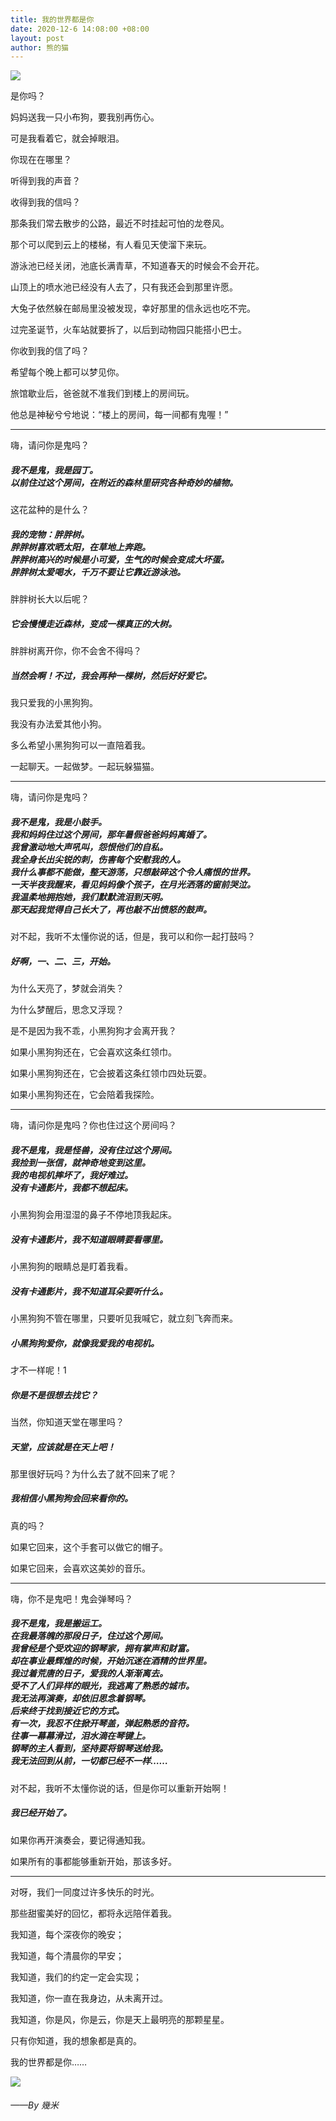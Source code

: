 ```yaml
---
title: 我的世界都是你
date: 2020-12-6 14:08:00 +08:00
layout: post
author: 熊的猫
---
```


![](https://cdn.sh.cn/album/20201206-1.jpg)

是你吗？

妈妈送我一只小布狗，要我别再伤心。

可是我看着它，就会掉眼泪。

你现在在哪里？

听得到我的声音？

收得到我的信吗？

那条我们常去散步的公路，最近不时挂起可怕的龙卷风。

那个可以爬到云上的楼梯，有人看见天使溜下来玩。

游泳池已经关闭，池底长满青草，不知道春天的时候会不会开花。

山顶上的喷水池已经没有人去了，只有我还会到那里许愿。

大兔子依然躲在邮局里没被发现，幸好那里的信永远也吃不完。

过完圣诞节，火车站就要拆了，以后到动物园只能搭小巴士。

你收到我的信了吗？

希望每个晚上都可以梦见你。

旅馆歇业后，爸爸就不准我们到楼上的房间玩。

他总是神秘兮兮地说：“楼上的房间，每一间都有鬼喔！”

------------

嗨，请问你是鬼吗？

##### 我不是鬼，我是园丁。<br />以前住过这个房间，在附近的森林里研究各种奇妙的植物。

这花盆种的是什么？

##### 我的宠物：胖胖树。<br />胖胖树喜欢晒太阳，在草地上奔跑。<br />胖胖树高兴的时候是小可爱，生气的时候会变成大坏蛋。<br />胖胖树太爱喝水，千万不要让它靠近游泳池。

胖胖树长大以后呢？

##### 它会慢慢走近森林，变成一棵真正的大树。

胖胖树离开你，你不会舍不得吗？

##### 当然会啊！不过，我会再种一棵树，然后好好爱它。

我只爱我的小黑狗狗。

我没有办法爱其他小狗。

多么希望小黑狗狗可以一直陪着我。

一起聊天。一起做梦。一起玩躲猫猫。

------------

嗨，请问你是鬼吗？

##### 我不是鬼，我是小鼓手。<br />我和妈妈住过这个房间，那年暑假爸爸妈妈离婚了。<br />我曾激动地大声吼叫，怨恨他们的自私。<br />我全身长出尖锐的刺，伤害每个安慰我的人。<br />我什么事都不能做，整天游荡，只想敲碎这个令人痛恨的世界。<br />一天半夜我醒来，看见妈妈像个孩子，在月光洒落的窗前哭泣。<br />我温柔地拥抱她，我们默默流泪到天明。<br />那天起我觉得自己长大了，再也敲不出愤怒的鼓声。

对不起，我听不太懂你说的话，但是，我可以和你一起打鼓吗？

##### 好啊，一、二、三，开始。

为什么天亮了，梦就会消失？

为什么梦醒后，思念又浮现？

是不是因为我不乖，小黑狗狗才会离开我？

如果小黑狗狗还在，它会喜欢这条红领巾。

如果小黑狗狗还在，它会披着这条红领巾四处玩耍。

如果小黑狗狗还在，它会陪着我探险。

------------

嗨，请问你是鬼吗？你也住过这个房间吗？

##### 我不是鬼，我是怪兽，没有住过这个房间。<br />我捡到一张信，就神奇地变到这里。<br />我的电视机摔坏了，我好难过。<br />没有卡通影片，我都不想起床。

小黑狗狗会用湿湿的鼻子不停地顶我起床。

##### 没有卡通影片，我不知道眼睛要看哪里。

小黑狗狗的眼睛总是盯着我看。

##### 没有卡通影片，我不知道耳朵要听什么。

小黑狗狗不管在哪里，只要听见我喊它，就立刻飞奔而来。

##### 小黑狗狗爱你，就像我爱我的电视机。

才不一样呢！1

##### 你是不是很想去找它？

当然，你知道天堂在哪里吗？

##### 天堂，应该就是在天上吧！

那里很好玩吗？为什么去了就不回来了呢？

##### 我相信小黑狗狗会回来看你的。

真的吗？

如果它回来，这个手套可以做它的帽子。

如果它回来，会喜欢这美妙的音乐。

------------

嗨，你不是鬼吧！鬼会弹琴吗？
##### 我不是鬼，我是搬运工。<br />在我最落魄的那段日子，住过这个房间。<br />我曾经是个受欢迎的钢琴家，拥有掌声和财富。<br />却在事业最辉煌的时候，开始沉迷在酒精的世界里。<br />我过着荒唐的日子，爱我的人渐渐离去。<br />受不了人们异样的眼光，我逃离了熟悉的城市。<br />我无法再演奏，却依旧思念着钢琴。<br />后来终于找到接近它的方式。<br />有一次，我忍不住掀开琴盖，弹起熟悉的音符。<br />往事一幕幕滑过，泪水滴在琴键上。<br />钢琴的主人看到，坚持要将钢琴送给我。<br />我无法回到从前，一切都已经不一样……

对不起，我听不太懂你说的话，但是你可以重新开始啊！

##### 我已经开始了。

如果你再开演奏会，要记得通知我。

如果所有的事都能够重新开始，那该多好。

------------

对呀，我们一同度过许多快乐的时光。

那些甜蜜美好的回忆，都将永远陪伴着我。

我知道，每个深夜你的晚安；

我知道，每个清晨你的早安；

我知道，我们的约定一定会实现；

我知道，你一直在我身边，从未离开过。

我知道，你是风，你是云，你是天上最明亮的那颗星星。

只有你知道，我的想象都是真的。

我的世界都是你……

![](https://cdn.sh.cn/album/20201206-2.jpg)

###### ——By 幾米

